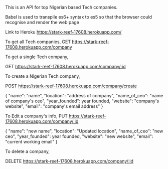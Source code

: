 
This is an API for top Nigerian based Tech companies.



Babel is used to transpile es6+ syntax to es5 so that the browser could recognise and render the web page




Link to Heroku https://stark-reef-17608.herokuapp.com/


To get all Tech companies,
GET https://stark-reef-17608.herokuapp.com/company


To get a single Tech company,

GET https://stark-reef-17608.herokuapp.com/company/:id



To create a Nigerian Tech company,

POST https://stark-reef-17608.herokuapp.com/company/create

{
    "name": "name",
    "location": "address of company",
    "name_of_ceo": "name of company's ceo",
    "year_founded": year founded,
    "website": "company's website",
    "email": "company's email address"
}



To Edit a company's info, 
PUT https://stark-reef-17608.herokuapp.com/company/:id

{
    "name": "new name",
    "location": "Updated location",
    "name_of_ceo": "new ceo",
    "year_founded": year founded,
    "website": "new website",
    "email": "current working email"
}



To delete a company,

DELETE https://stark-reef-17608.herokuapp.com/company/:id



 